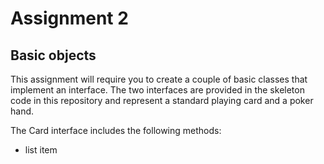 # Assignment 2

## Basic objects

This assignment will require you to create a couple of basic classes that implement an interface. The two interfaces
are provided in the skeleton code in this repository and represent a standard playing card and a poker hand.

The Card interface includes the following methods:
* list item
 
